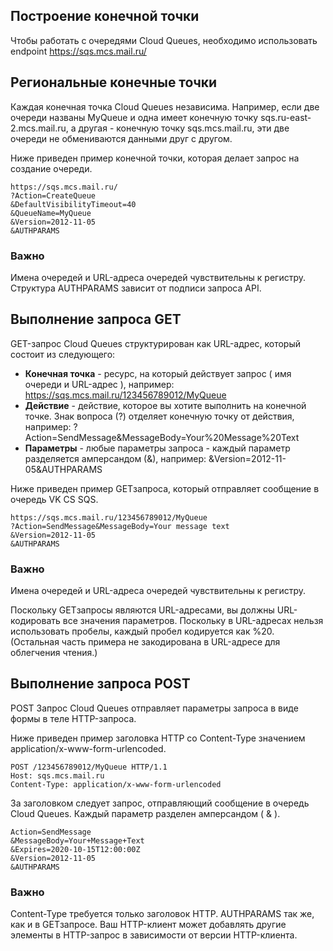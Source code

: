 Построение конечной точки
-------------------------

Чтобы работать с очередями Cloud Queues, необходимо использовать endpoint https://sqs.mcs.mail.ru/

Региональные конечные точки
---------------------------

Каждая конечная точка Cloud Queues независима. Например, если две очереди названы MyQueue и одна имеет конечную точку sqs.ru-east-2.mcs.mail.ru, а другая - конечную точку sqs.mcs.mail.ru, эти две очереди не обмениваются данными друг с другом.

Ниже приведен пример конечной точки, которая делает запрос на создание очереди.

```
https://sqs.mcs.mail.ru/   
?Action=CreateQueue
&DefaultVisibilityTimeout=40
&QueueName=MyQueue
&Version=2012-11-05
&AUTHPARAMS
```

### Важно

Имена очередей и URL-адреса очередей чувствительны к регистру. Структура AUTHPARAMS зависит от подписи запроса API. 

Выполнение запроса GET
----------------------

GET-запрос Cloud Queues структурирован как URL-адрес, который состоит из следующего:

*   **Конечная точка** - ресурс, на который действует запрос ( имя очереди и URL-адрес ), например: https://sqs.mcs.mail.ru/123456789012/MyQueue
*   **Действие** - действие, которое вы хотите выполнить на конечной точке. Знак вопроса (?) отделяет конечную точку от действия, например: ?Action=SendMessage&MessageBody=Your%20Message%20Text
*   **Параметры** - любые параметры запроса - каждый параметр разделяется амперсандом (&), например: &Version=2012-11-05&AUTHPARAMS

Ниже приведен пример GETзапроса, который отправляет сообщение в очередь VK CS SQS.

```
https://sqs.mcs.mail.ru/123456789012/MyQueue
?Action=SendMessage&MessageBody=Your message text
&Version=2012-11-05
&AUTHPARAMS
```

### Важно

Имена очередей и URL-адреса очередей чувствительны к регистру.

Поскольку GETзапросы являются URL-адресами, вы должны URL-кодировать все значения параметров. Поскольку в URL-адресах нельзя использовать пробелы, каждый пробел кодируется как %20. (Остальная часть примера не закодирована в URL-адресе для облегчения чтения.)

Выполнение запроса POST
-----------------------

POST Запрос Cloud Queues отправляет параметры запроса в виде формы в теле HTTP-запроса.

Ниже приведен пример заголовка HTTP со Content-Type значением application/x-www-form-urlencoded.

```
POST /123456789012/MyQueue HTTP/1.1
Host: sqs.mcs.mail.ru
Content-Type: application/x-www-form-urlencoded
```

За заголовком следует запрос, отправляющий сообщение в очередь Cloud Queues. Каждый параметр разделен амперсандом ( & ). 

```
Action=SendMessage
&MessageBody=Your+Message+Text
&Expires=2020-10-15T12:00:00Z
&Version=2012-11-05
&AUTHPARAMS
```

### Важно

Content-Type требуется только заголовок HTTP. AUTHPARAMS так же, как и в GETзапросе. Ваш HTTP-клиент может добавлять другие элементы в HTTP-запрос в зависимости от версии HTTP-клиента.